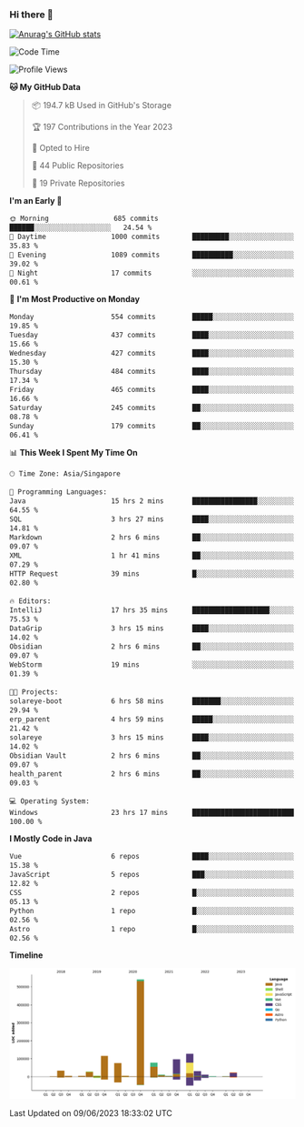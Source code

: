 ### Hi there 👋

[![Anurag's GitHub stats](https://github-readme-stats.vercel.app/api?username=xiumu2017&show_icons=true&theme=radical)](https://github.com/anuraghazra/github-readme-stats)

<!--
**xiumu2017/xiumu2017** is a ✨ _special_ ✨ repository because its `README.md` (this file) appears on your GitHub profile.

Here are some ideas to get you started:

- 🔭 I’m currently working on ...
- 🌱 I’m currently learning ...
- 👯 I’m looking to collaborate on ...
- 🤔 I’m looking for help with ...
- 💬 Ask me about ...
- 📫 How to reach me: ...
- 😄 Pronouns: ...
- ⚡ Fun fact: ...
-->

<!--START_SECTION:waka-->
![Code Time](http://img.shields.io/badge/Code%20Time-1%2C467%20hrs%2059%20mins-blue)

![Profile Views](http://img.shields.io/badge/Profile%20Views-0-blue)

**🐱 My GitHub Data** 

> 📦 194.7 kB Used in GitHub's Storage 
 > 
> 🏆 197 Contributions in the Year 2023
 > 
> 💼 Opted to Hire
 > 
> 📜 44 Public Repositories 
 > 
> 🔑 19 Private Repositories 
 > 
**I'm an Early 🐤** 

```text
🌞 Morning                685 commits         ██████░░░░░░░░░░░░░░░░░░░   24.54 % 
🌆 Daytime                1000 commits        █████████░░░░░░░░░░░░░░░░   35.83 % 
🌃 Evening                1089 commits        ██████████░░░░░░░░░░░░░░░   39.02 % 
🌙 Night                  17 commits          ░░░░░░░░░░░░░░░░░░░░░░░░░   00.61 % 
```
📅 **I'm Most Productive on Monday** 

```text
Monday                   554 commits         █████░░░░░░░░░░░░░░░░░░░░   19.85 % 
Tuesday                  437 commits         ████░░░░░░░░░░░░░░░░░░░░░   15.66 % 
Wednesday                427 commits         ████░░░░░░░░░░░░░░░░░░░░░   15.30 % 
Thursday                 484 commits         ████░░░░░░░░░░░░░░░░░░░░░   17.34 % 
Friday                   465 commits         ████░░░░░░░░░░░░░░░░░░░░░   16.66 % 
Saturday                 245 commits         ██░░░░░░░░░░░░░░░░░░░░░░░   08.78 % 
Sunday                   179 commits         ██░░░░░░░░░░░░░░░░░░░░░░░   06.41 % 
```


📊 **This Week I Spent My Time On** 

```text
🕑︎ Time Zone: Asia/Singapore

💬 Programming Languages: 
Java                     15 hrs 2 mins       ████████████████░░░░░░░░░   64.55 % 
SQL                      3 hrs 27 mins       ████░░░░░░░░░░░░░░░░░░░░░   14.81 % 
Markdown                 2 hrs 6 mins        ██░░░░░░░░░░░░░░░░░░░░░░░   09.07 % 
XML                      1 hr 41 mins        ██░░░░░░░░░░░░░░░░░░░░░░░   07.29 % 
HTTP Request             39 mins             █░░░░░░░░░░░░░░░░░░░░░░░░   02.80 % 

🔥 Editors: 
IntelliJ                 17 hrs 35 mins      ███████████████████░░░░░░   75.53 % 
DataGrip                 3 hrs 15 mins       ████░░░░░░░░░░░░░░░░░░░░░   14.02 % 
Obsidian                 2 hrs 6 mins        ██░░░░░░░░░░░░░░░░░░░░░░░   09.07 % 
WebStorm                 19 mins             ░░░░░░░░░░░░░░░░░░░░░░░░░   01.39 % 

🐱‍💻 Projects: 
solareye-boot            6 hrs 58 mins       ███████░░░░░░░░░░░░░░░░░░   29.94 % 
erp_parent               4 hrs 59 mins       █████░░░░░░░░░░░░░░░░░░░░   21.42 % 
solareye                 3 hrs 15 mins       ████░░░░░░░░░░░░░░░░░░░░░   14.02 % 
Obsidian Vault           2 hrs 6 mins        ██░░░░░░░░░░░░░░░░░░░░░░░   09.07 % 
health_parent            2 hrs 6 mins        ██░░░░░░░░░░░░░░░░░░░░░░░   09.03 % 

💻 Operating System: 
Windows                  23 hrs 17 mins      █████████████████████████   100.00 % 
```

**I Mostly Code in Java** 

```text
Vue                      6 repos             ████░░░░░░░░░░░░░░░░░░░░░   15.38 % 
JavaScript               5 repos             ███░░░░░░░░░░░░░░░░░░░░░░   12.82 % 
CSS                      2 repos             █░░░░░░░░░░░░░░░░░░░░░░░░   05.13 % 
Python                   1 repo              █░░░░░░░░░░░░░░░░░░░░░░░░   02.56 % 
Astro                    1 repo              █░░░░░░░░░░░░░░░░░░░░░░░░   02.56 % 
```



**Timeline**

![Lines of Code chart](https://raw.githubusercontent.com/xiumu2017/xiumu2017/main/assets/bar_graph.png)


 Last Updated on 09/06/2023 18:33:02 UTC
<!--END_SECTION:waka-->
